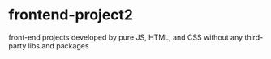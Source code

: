 # frontend-project2
front-end projects developed by pure JS, HTML, and CSS without any third-party libs and packages

